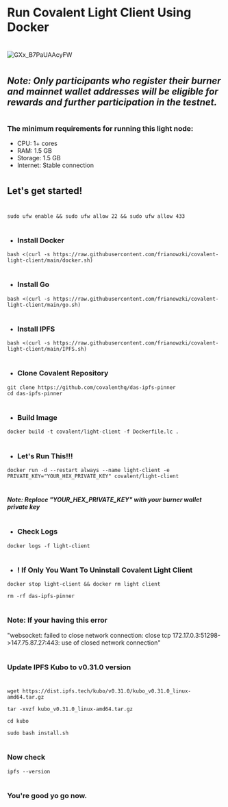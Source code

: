 # Run Covalent Light Client Using Docker 
#
#
#
![GXx_B7PaUAAcyFW](https://github.com/user-attachments/assets/a12c7fc7-b00a-4904-b575-51359c334e5b)
#
## *Note: Only participants who register their burner and mainnet wallet addresses will be eligible for rewards and further participation in the testnet.*
#
### The minimum requirements for running this light node:
- CPU: 1+ cores
- RAM: 1.5 GB
- Storage: 1.5 GB
- Internet: Stable connection
#
## Let's get started!
#
```
sudo ufw enable && sudo ufw allow 22 && sudo ufw allow 433
```
#
- ### Install Docker
```
bash <(curl -s https://raw.githubusercontent.com/frianowzki/covalent-light-client/main/docker.sh)
```
#
- ### Install Go
```
bash <(curl -s https://raw.githubusercontent.com/frianowzki/covalent-light-client/main/go.sh)
```
#
- ### Install IPFS
```
bash <(curl -s https://raw.githubusercontent.com/frianowzki/covalent-light-client/main/IPFS.sh)
```
#
- ### Clone Covalent Repository
```
git clone https://github.com/covalenthq/das-ipfs-pinner
cd das-ipfs-pinner
```
#
- ### Build Image
```
docker build -t covalent/light-client -f Dockerfile.lc .
```
#
- ### Let's Run This!!!
```
docker run -d --restart always --name light-client -e PRIVATE_KEY="YOUR_HEX_PRIVATE_KEY" covalent/light-client
```
#
#### *Note: Replace "YOUR_HEX_PRIVATE_KEY" with your burner wallet private key*
#
#
#
- ### Check Logs
```
docker logs -f light-client
```
#
#
- ### ! If Only You Want To Uninstall Covalent Light Client
```
docker stop light-client && docker rm light client
```
```
rm -rf das-ipfs-pinner
```
#
#
### Note: If your having this error 
"websocket: failed to close network connection: close tcp 172.17.0.3:51298->147.75.87.27:443: use of closed network connection"
#
### Update IPFS Kubo to v0.31.0 version
#
```
wget https://dist.ipfs.tech/kubo/v0.31.0/kubo_v0.31.0_linux-amd64.tar.gz
```
```
tar -xvzf kubo_v0.31.0_linux-amd64.tar.gz
```
```
cd kubo
```
```
sudo bash install.sh
```
#
### Now check 
```
ipfs --version
```
#
#
### You're good yo go now. 
